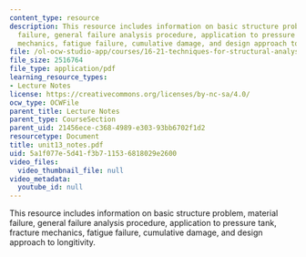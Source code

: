 ```yaml
---
content_type: resource
description: This resource includes information on basic structure problem, material
  failure, general failure analysis procedure, application to pressure tank, fracture
  mechanics, fatigue failure, cumulative damage, and design approach to longitivity.
file: /ol-ocw-studio-app/courses/16-21-techniques-for-structural-analysis-and-design-spring-2005/5a1f077e5d41f3b711536818029e2600_unit13_notes.pdf
file_size: 2516764
file_type: application/pdf
learning_resource_types:
- Lecture Notes
license: https://creativecommons.org/licenses/by-nc-sa/4.0/
ocw_type: OCWFile
parent_title: Lecture Notes
parent_type: CourseSection
parent_uid: 21456ece-c368-4989-e303-93bb6702f1d2
resourcetype: Document
title: unit13_notes.pdf
uid: 5a1f077e-5d41-f3b7-1153-6818029e2600
video_files:
  video_thumbnail_file: null
video_metadata:
  youtube_id: null
---
```

This resource includes information on basic structure problem, material failure, general failure analysis procedure, application to pressure tank, fracture mechanics, fatigue failure, cumulative damage, and design approach to longitivity.
